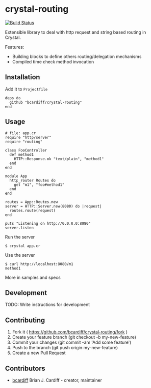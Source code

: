 # crystal-routing

[![Build Status](https://travis-ci.org/bcardiff/crystal-routing.svg)](https://travis-ci.org/bcardiff/crystal-routing)

Extensible library to deal with http request and string based routing in Crystal.

Features:

* Building blocks to define others routing/delegation mechanisms
* Compiled time check method invocation

## Installation

Add it to `Projectfile`

```crystal
deps do
  github "bcardiff/crystal-routing"
end
```

## Usage

```crystal
# file: app.cr
require "http/server"
require "routing"

class FooController
  def method1
    HTTP::Response.ok "text/plain", "method1"
  end
end

module App
  http_router Routes do
    get "m1", "foo#method1"
  end
end

routes = App::Routes.new
server = HTTP::Server.new(8080) do |request|
  routes.route(request)
end

puts "Listening on http://0.0.0.0:8080"
server.listen
```

Run the server
```
$ crystal app.cr
```

Use the server
```
$ curl http://localhost:8080/m1
method1
```

More in samples and specs

## Development

TODO: Write instructions for development

## Contributing

1. Fork it ( https://github.com/bcardiff/crystal-routing/fork )
2. Create your feature branch (git checkout -b my-new-feature)
3. Commit your changes (git commit -am 'Add some feature')
4. Push to the branch (git push origin my-new-feature)
5. Create a new Pull Request

## Contributors

- [bcardiff](https://github.com/bcardiff) Brian J. Cardiff - creator, maintainer

